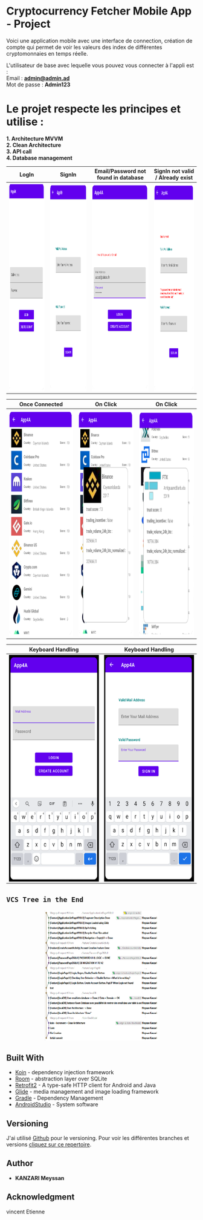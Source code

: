 # Cryptocurrency Fetcher Mobile App - Project

Voici une application mobile avec une interface de connection, création de compte qui permet de voir les valeurs des index de différentes  
cryptomonnaies en temps réelle. 

L'utilisateur de base avec lequelle vous pouvez vous connecter à l'appli est :  
Email : **admin@admin.ad**  
Mot de passe : **Admin123**  
  
    
     
# Le projet respecte les principes et utilise :  
**1. Architecture MVVM**  
**2. Clean Architecture**  
**3. API call**  
**4. Database management**  

LogIn            |  SignIn          |  Email/Password not found in database        |  SignIn not valid / Already exist
:-------------------------:|:-------------------------:|:-------------------------:|:-------------------------:
<img src="https://github.com/Mrasipila/MobileApp-4A/blob/master/images/1.PNG" width="300" height="550"> |  <img src="https://github.com/Mrasipila/MobileApp-4A/blob/master/images/2.PNG" width="300" height="550"> | <img src="https://github.com/Mrasipila/MobileApp-4A/blob/master/images/4.PNG" width="300" height="550"> | <img src="https://github.com/Mrasipila/MobileApp-4A/blob/master/images/3.PNG" width="300" height="550">

Once Connected         |  On Click          |  On Click       
:-------------------------:|:-------------------------:|:-------------------------:
<img src="https://github.com/Mrasipila/MobileApp-4A/blob/master/images/5.PNG" width="300" height="600"> | <img src="https://github.com/Mrasipila/MobileApp-4A/blob/master/images/6.PNG" width="300" height="600"> | <img src="https://github.com/Mrasipila/MobileApp-4A/blob/master/images/7.PNG" width="300" height="600">

Keyboard Handling         |           Keyboard Handling  
:-------------------------:|:-------------------------:
<img align="center" src="https://github.com/Mrasipila/MobileApp-4A/blob/master/images/9.PNG" width="300" height="600"> | <img align="center" src="https://github.com/Mrasipila/MobileApp-4A/blob/master/images/10.PNG" width="300" height="600">

  
## `VCS Tree in the End`
<p align="center">
  <img width="300" height="345" src="https://github.com/Mrasipila/MobileApp-4A/blob/master/images/8.PNG">
</p>


## Built With

* [Koin](https://github.com/InsertKoinIO/koin) - dependency injection framework
* [Room](https://developer.android.com/training/data-storage/room) - abstraction layer over SQLite
* [Retrofit2](https://github.com/square/retrofit) - A type-safe HTTP client for Android and Java
* [Glide](https://github.com/bumptech/glide) - media management and image loading framework
* [Gradle](https://gradle.org/) - Dependency Management
* [AndroidStudio](https://developer.android.com/) - System software


## Versioning

J'ai utilisé [Github](https://github.com/) pour le versioning. Pour voir les différentes branches et versions [cliquez sur ce repertoire](https://github.com/Mrasipila/MobileApp-4A/branches). 

## Author

* **KANZARI Meyssan** 


## Acknowledgment

vincent Etienne

